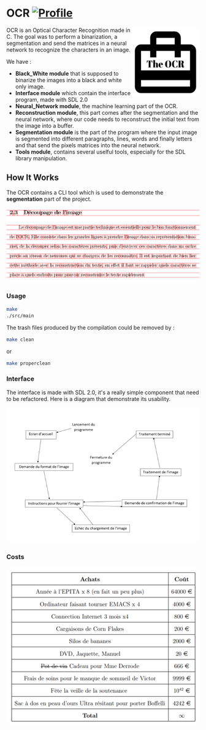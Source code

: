 # OCR [![Profile][title-img]][profile]

<img src="https://github.com/Bictole/OCR/blob/master/Test_img/readme_images/logo.png" align="right" alt="The OCR Logo" width="180" height="180">

OCR is an Optical Character Recognition made in C. The goal was to perform a binarization, a segmentation and send the matrices in a neural network to recognize the characters in an image.

We have :

* **Black_White module** that is supposed to binarize the images into a black and white only image.
* **Interface module** which contain the interface program, made with SDL 2.0
* **Neural_Network module**, the machine learning part of the OCR.
* **Reconstruction module**, this part comes after the segmentation and the neural network, where our code needs to reconstruct the initial text from the image into a buffer.
* **Segmentation module** is the part of the program where the input image is segmented into different paragraphs, lines, words and finally letters and that send the pixels matrices into the neural network.
* **Tools module**, contains several uselful tools, especially for the SDL library manipulation.


[title-img]:https://img.shields.io/badge/-Bictole-pink
[profile]:https://github.com/bictole


## How It Works

The OCR contains a CLI tool which is used to demonstrate the **segmentation** part of the project.

<img src="https://github.com/Bictole/OCR/blob/master/Test_img/readme_images/segmented.png" alt="Segmented image">

### Usage

```bash
make
./src/main
```

The trash files produced by the compilation could be removed by :

```bash
make clean
```

or

```bash
make properclean
```

### Interface

The interface is made with SDL 2.0, it's a really simple component that need to be refactored. Here is a diagram that demonstrate its usability.

<img src="https://github.com/Bictole/OCR/blob/master/Test_img/readme_images/interface.png" alt="Interface">

### Costs

<img src="https://github.com/Bictole/OCR/blob/master/Test_img/readme_images/costs.png" alt="The outrageous Costs">
